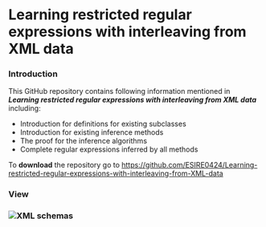 # Learning restricted regular expressions with interleaving from XML data

### Introduction

This GitHub repository contains following information mentioned in ***Learning restricted regular expressions with interleaving from XML data*** including:
-    Introduction for definitions for existing subclasses
-    Introduction for existing inference methods
-    The proof for the inference algorithms
-    Complete regular expressions inferred by all methods

To **download** the repository go to https://github.com/ESIRE0424/Learning-restricted-regular-expressions-with-interleaving-from-XML-data

### View

### ![XML schemas](https://github.com/clRE/XMLSchemas/blob/master/XML%20schemas.png)
